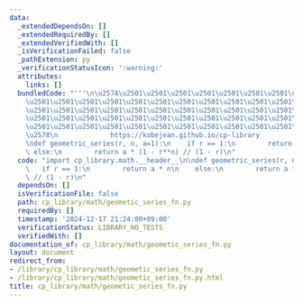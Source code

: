 ```yaml
---
data:
  _extendedDependsOn: []
  _extendedRequiredBy: []
  _extendedVerifiedWith: []
  _isVerificationFailed: false
  _pathExtension: py
  _verificationStatusIcon: ':warning:'
  attributes:
    links: []
  bundledCode: "'''\n\u257A\u2501\u2501\u2501\u2501\u2501\u2501\u2501\u2501\u2501\u2501\
    \u2501\u2501\u2501\u2501\u2501\u2501\u2501\u2501\u2501\u2501\u2501\u2501\u2501\
    \u2501\u2501\u2501\u2501\u2501\u2501\u2501\u2501\u2501\u2501\u2501\u2501\u2501\
    \u2501\u2501\u2501\u2501\u2501\u2501\u2501\u2501\u2501\u2501\u2501\u2501\u2501\
    \u2501\u2501\u2501\u2501\u2501\u2501\u2501\u2501\u2501\u2501\u2501\u2501\u2501\
    \u2578\n             https://kobejean.github.io/cp-library               \n'''\n\
    \ndef geometric_series(r, n, a=1):\n    if r == 1:\n        return a * n\n   \
    \ else:\n        return a * (1 - r**n) // (1 - r)\n"
  code: "import cp_library.math.__header__\n\ndef geometric_series(r, n, a=1):\n \
    \   if r == 1:\n        return a * n\n    else:\n        return a * (1 - r**n)\
    \ // (1 - r)\n"
  dependsOn: []
  isVerificationFile: false
  path: cp_library/math/geometic_series_fn.py
  requiredBy: []
  timestamp: '2024-12-17 21:24:00+09:00'
  verificationStatus: LIBRARY_NO_TESTS
  verifiedWith: []
documentation_of: cp_library/math/geometic_series_fn.py
layout: document
redirect_from:
- /library/cp_library/math/geometic_series_fn.py
- /library/cp_library/math/geometic_series_fn.py.html
title: cp_library/math/geometic_series_fn.py
---
```

